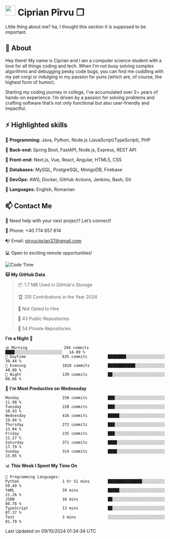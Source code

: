 # <img height="32px" src="https://user-images.githubusercontent.com/74038190/216122041-518ac897-8d92-4c6b-9b3f-ca01dcaf38ee.png"> Ciprian Pîrvu ❐ </h1>

Little thing about me? ha, I thought this section it is supposed to be important.

## 🧐 About

Hey there! My name is Ciprian and I am a computer science student with a love for all things coding and tech. When I'm not busy solving complex algorithms and debugging pesky code bugs, you can find me cuddling with my pet corgi or indulging in my passion for puns (which are, of course, the highest form of humor).

Starting my coding journey in college, I've accumulated over 2+ years of hands-on experience. I’m driven by a passion for solving problems and crafting software that’s not only functional but also user-friendly and impactful.


## ⚡ Highlighted skills

🎯 **Programming:** Java, Python, Node.js (JavaScript/TypeScript), PHP

🎯 **Back-end:** Spring Boot, FastAPI, Node.js, Express, REST API

🎯 **Front-end:** Next.js, Vue, React, Angular, HTML5, CSS

🎯 **Databases:** MySQL, PostgreSQL, MongoDB, Firebase

🎯 **DevOps:** AWS, Docker, GitHub Actions, Jenkins, Bash, Git

🎯 **Languages:** English, Romanian



## 📫 Contact Me

🤝 Need help with your next project? Let’s connect!

📱 Phone: +40 774 657 614

📭 Email: pirvuciprian37@gmail.com


💻 Open to exciting remote opportunities!

<!--START_SECTION:waka-->
![Code Time](http://img.shields.io/badge/Code%20Time-2%2C144%20hrs%2023%20mins-blue)

**🐱 My GitHub Data** 

> 📦 1.7 MB Used in GitHub's Storage 
 > 
> 🏆 310 Contributions in the Year 2024
 > 
> 🚫 Not Opted to Hire
 > 
> 📜 43 Public Repositories 
 > 
> 🔑 54 Private Repositories 
 > 
**I'm a Night 🦉** 

```text
🌞 Morning                294 commits         ████░░░░░░░░░░░░░░░░░░░░░   14.09 % 
🌆 Daytime                635 commits         ████████░░░░░░░░░░░░░░░░░   30.44 % 
🌃 Evening                1018 commits        ████████████░░░░░░░░░░░░░   48.80 % 
🌙 Night                  139 commits         ██░░░░░░░░░░░░░░░░░░░░░░░   06.66 % 
```
📅 **I'm Most Productive on Wednesday** 

```text
Monday                   250 commits         ███░░░░░░░░░░░░░░░░░░░░░░   11.98 % 
Tuesday                  228 commits         ███░░░░░░░░░░░░░░░░░░░░░░   10.93 % 
Wednesday                416 commits         █████░░░░░░░░░░░░░░░░░░░░   19.94 % 
Thursday                 272 commits         ███░░░░░░░░░░░░░░░░░░░░░░   13.04 % 
Friday                   235 commits         ███░░░░░░░░░░░░░░░░░░░░░░   11.27 % 
Saturday                 371 commits         ████░░░░░░░░░░░░░░░░░░░░░   17.79 % 
Sunday                   314 commits         ████░░░░░░░░░░░░░░░░░░░░░   15.05 % 
```


📊 **This Week I Spent My Time On** 

```text
💬 Programming Languages: 
Python                   1 hr 51 mins        ███████████████░░░░░░░░░░   59.49 % 
YAML                     39 mins             █████░░░░░░░░░░░░░░░░░░░░   21.26 % 
JSON                     16 mins             ██░░░░░░░░░░░░░░░░░░░░░░░   08.78 % 
TypeScript               13 mins             ██░░░░░░░░░░░░░░░░░░░░░░░   07.37 % 
Text                     3 mins              ░░░░░░░░░░░░░░░░░░░░░░░░░   01.79 % 
```


 Last Updated on 09/10/2024 01:34:34 UTC
<!--END_SECTION:waka-->
